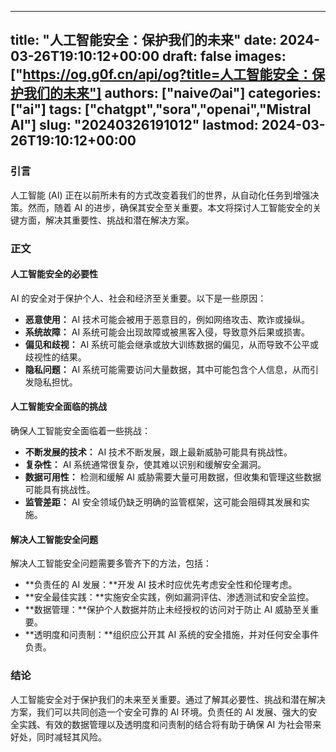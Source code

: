 
---
title: "人工智能安全：保护我们的未来"
date: 2024-03-26T19:10:12+00:00
draft: false
images: ["https://og.g0f.cn/api/og?title=人工智能安全：保护我们的未来"]
authors: ["naiveのai"]
categories: ["ai"]
tags: ["chatgpt","sora","openai","Mistral AI"]
slug: "20240326191012"
lastmod: 2024-03-26T19:10:12+00:00
---
### 引言

人工智能 (AI) 正在以前所未有的方式改变着我们的世界，从自动化任务到增强决策。然而，随着 AI 的进步，确保其安全至关重要。本文将探讨人工智能安全的关键方面，解决其重要性、挑战和潜在解决方案。

### 正文

#### 人工智能安全的必要性

AI 的安全对于保护个人、社会和经济至关重要。以下是一些原因：

- **恶意使用：** AI 技术可能会被用于恶意目的，例如网络攻击、欺诈或操纵。
- **系统故障：** AI 系统可能会出现故障或被黑客入侵，导致意外后果或损害。
- **偏见和歧视：** AI 系统可能会继承或放大训练数据的偏见，从而导致不公平或歧视性的结果。
- **隐私问题：** AI 系统可能需要访问大量数据，其中可能包含个人信息，从而引发隐私担忧。

#### 人工智能安全面临的挑战

确保人工智能安全面临着一些挑战：

- **不断发展的技术：** AI 技术不断发展，跟上最新威胁可能具有挑战性。
- **复杂性：** AI 系统通常很复杂，使其难以识别和缓解安全漏洞。
- **数据可用性：** 检测和缓解 AI 威胁需要大量可用数据，但收集和管理这些数据可能具有挑战性。
- **监管差距：** AI 安全领域仍缺乏明确的监管框架，这可能会阻碍其发展和实施。

#### 解决人工智能安全问题

解决人工智能安全问题需要多管齐下的方法，包括：

- **负责任的 AI 发展：**开发 AI 技术时应优先考虑安全性和伦理考虑。
- **安全最佳实践：**实施安全实践，例如漏洞评估、渗透测试和安全监控。
- **数据管理：**保护个人数据并防止未经授权的访问对于防止 AI 威胁至关重要。
- **透明度和问责制：**组织应公开其 AI 系统的安全措施，并对任何安全事件负责。

### 结论

人工智能安全对于保护我们的未来至关重要。通过了解其必要性、挑战和潜在解决方案，我们可以共同创造一个安全可靠的 AI 环境。负责任的 AI 发展、强大的安全实践、有效的数据管理以及透明度和问责制的结合将有助于确保 AI 为社会带来好处，同时减轻其风险。
